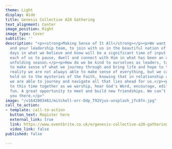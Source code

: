 ```yaml
---
theme: Light
display: Wide
title: Genesis Collective A20 Gathering
text_alignment: Center
image_position: Right
image_type: Cover
subtitle: ''
description: "<p><strong>Making Sense of It All</strong></p><p>We want to invite you
  and your leadership team, to join with us in the beautiful nation of Wales for 3
  days in what we believe and know will be a significant time of input. God is inviting
  each of us to pause, dwell and connect with Him in what has been an unknown and
  unfolding season.</p><p>How do we be kind to ourselves as leaders, taking the time
  to make sense of what we journey through and bring life and hope to those we lead.</p><p>In
  reality we are not always able to make sense of everything, but we can together
  hold on to the mysteries of the Faith, knowing that in relationship and friendship
  we are able to journey and navigate all that lies ahead for us.</p><p>We look forward
  to this time together as we worship, hear God's Word, encourage, edify and have
  fun. A great opportunity to meet and build new friendships. We can’t wait to see
  you there.</p>"
image: "/v1642003461/mitchell-orr-Ddp_T92Vjus-unsplash_jfc8fn.jpg"
call_to_action:
- template: call-to-action
  button_text: Register here
  external_link: true
  link: https://www.eventbrite.co.uk/e/genesis-collective-a20-gathering-tickets-244321350737
  video_link: false
published: false

---
```

